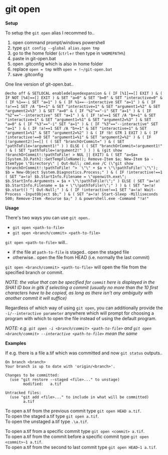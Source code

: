 # git open

**Setup**

To setup the `git open` alias I recommed to..
1. open command prompt/windows powershell
2. type `git config --global alias.open tmp`
3. go to the home folder (`ctrl`+`r` then type in `%HOMEPATH%`)
4. paste in git-open.bat
5. open .gitconfig which is also in home folder
6. replace `open = tmp` with `open = !~/git-open.bat`
7. save .gitconfig

One line version of git-open.bat..
```
@echo off & SETLOCAL enabledelayedexpansion & ( IF [%1]==[] EXIT ) & ( IF NOT [%4]==[] EXIT ) & SET "a=0" & SET "b=0" & SET "interactive=0" & ( IF %1==-i SET "a=1" ) & ( IF %1==--interactive SET "a=1" ) & ( IF !a!==1 SET /A "b+=1" & SET "interactive=1" & SET "argument1=%2" & SET "argument2=%3" ) & SET "a=0" & ( IF "%2"=="-i" SET "a=1" ) & ( IF "%2"=="--interactive" SET "a=1" ) & ( IF !a!==1 SET /A "b+=1" & SET "interactive=1" & SET "argument1=%1" & SET "argument2=%3" ) & SET "a=0" & ( IF "%3"=="-i" SET "a=1" ) & ( IF "%3"=="--interactive" SET "a=1" ) & ( IF !a!==1 SET /A "b+=1" & SET "interactive=1" & SET "argument1=%1" & SET "argument2=%2" ) & ( IF !b! GTR 1 EXIT ) & ( IF !interactive!==0 SET "argument1=%1" & SET "argument2=%2" ) & ( IF [!argument2!]==[] ( ( SET "branchOrCommit=" ) & ( SET "pathToFile=!argument1!" ) ) ELSE ( ( SET "branchOrCommit=!argument1!" ) & ( SET "pathToFile=!argument2!" ) ) ) & (git show !branchOrCommit!:!pathToFile! > NUL || EXIT) & ( SET "a=$a=[System.IO.Path]::GetTempFileName(); Remove-Item $a; New-Item $a -ItemType \"Directory\" | Out-Null; cmd.exe /C (\"git show !branchOrCommit!:!pathToFile! ^> `\"\" + $a + \"\!pathToFile!`\"\"); $b = New-Object System.Diagnostics.Process;" ) & ( IF !interactive!==1 ( SET "a=!a! $b.StartInfo.Filename = \"openwith.exe\"; $b.StartInfo.Arguments = $a + \"\!pathToFile!\";" ) ELSE ( SET "a=!a! $b.StartInfo.Filename = $a + \"\!pathToFile!\";" ) ) & ( SET "a=!a! $b.start() ^| Out-Null;" ) & ( IF !interactive!==1 SET "a=!a! Wait-Process -InputObject $b;" ) & ( SET "a=!a! Start-Sleep -Milliseconds 500; Remove-Item -Recurse $a;" ) & powershell.exe -Command "!a!"
```

**Usage**

There's two ways you can use `git open`..  
* `git open <path-to-file>`
* `git open <branch/commit> <path-to-file>`

`git open <path-to-file>` will..
* if the file at `path-to-file` is staged.. open the staged file
* otherwise.. open the file from HEAD (i.e. normally the last commit)

`git open <branch/commit> <path-to-file>` will open the file from the specified branch or commit.

*NOTE: the value that can be specified for `commit` here is displayed in the SHA1 ID box in gitk if selecting a commit (usually no more than the 10 first characters have to be copied, as long as there isn't any ambiguity with another commit it will suffice)*

Regardless of which way of using `git open`, you can additionally provide the `-i/--interactive parameter` anywhere which will prompt for choosing a program with which to open the file instead of using the default program.

*NOTE: e.g. `git open -i <branch/commit> <path-to-file>` and `git open <branch/commit> --interactive <path-to-file>` mean the same*

**Examples**

If e.g. there is a file a.tif which was committed and now `git status` outputs..
```
On branch <branch>
Your branch is up to date with 'origin/<branch>'.

Changes to be committed:
  (use "git restore --staged <file>..." to unstage)
        modified:   a.tif

Untracked files:
  (use "git add <file>..." to include in what will be committed)
        a.tif
```
To open a.tif from the previous commit type `git open HEAD a.tif`.  
To open the staged a.tif type `git open a.tif`.  
To open the unstaged a.tif type `.\a.tif`.

To open a.tif from a specific commit type `git open <commit> a.tif`.  
To open a.tif from the commit before a specific commit type `git open <commit>~1 a.tif`.  
To open a.tif from the second to last commit type `git open HEAD~1 a.tif`.